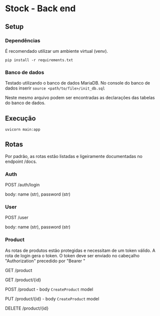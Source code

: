 # Stock - Back end

## Setup

### Dependências

É recomendado utilizar um ambiente virtual (venv).

`pip install -r requirements.txt`

### Banco de dados

Testado utilizando o banco de dados MariaDB.
No console do banco de dados inserir
`source <path/to/file>/init_db.sql`

Neste mesmo arquivo podem ser encontradas as declarações das tabelas do banco de dados.

## Execução

`uvicorn main:app`

## Rotas

Por padrão, as rotas estão listadas e ligeiramente documentadas no endpoint /docs.

### Auth

POST /auth/login

body: name (str), password (str)

### User

POST /user

body: name (str), password (str)

### Product

As rotas de produtos estão protegidas e necessitam de um token válido.
A rota de login gera o token.
O token deve ser enviado no cabeçalho "Authorization" precedido por "Bearer "

GET /product

GET /product/{id}

POST /product - body `CreateProduct` model

PUT /product/{id} - body `CreateProduct` model

DELETE /product/{id}
